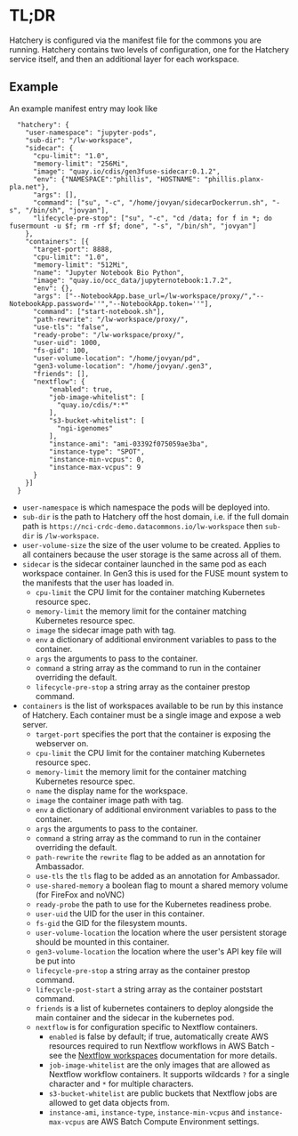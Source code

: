 
# TL;DR

Hatchery is configured via the manifest file for the commons you are running. Hatchery contains two levels of configuration, one for the Hatchery service itself, and then an additional layer for each workspace.

## Example

An example manifest entry may look like

```
  "hatchery": {
    "user-namespace": "jupyter-pods",
    "sub-dir": "/lw-workspace",
    "sidecar": {
      "cpu-limit": "1.0",
      "memory-limit": "256Mi",
      "image": "quay.io/cdis/gen3fuse-sidecar:0.1.2",
      "env": {"NAMESPACE":"phillis", "HOSTNAME": "phillis.planx-pla.net"},
      "args": [],
      "command": ["su", "-c", "/home/jovyan/sidecarDockerrun.sh", "-s", "/bin/sh", "jovyan"],
      "lifecycle-pre-stop": ["su", "-c", "cd /data; for f in *; do fusermount -u $f; rm -rf $f; done", "-s", "/bin/sh", "jovyan"]
    },
    "containers": [{
      "target-port": 8888,
      "cpu-limit": "1.0",
      "memory-limit": "512Mi",
      "name": "Jupyter Notebook Bio Python",
      "image": "quay.io/occ_data/jupyternotebook:1.7.2",
      "env": {},
      "args": ["--NotebookApp.base_url=/lw-workspace/proxy/","--NotebookApp.password=''","--NotebookApp.token=''"],
      "command": ["start-notebook.sh"],
      "path-rewrite": "/lw-workspace/proxy/",
      "use-tls": "false",
      "ready-probe": "/lw-workspace/proxy/",
      "user-uid": 1000,
      "fs-gid": 100,
      "user-volume-location": "/home/jovyan/pd",
      "gen3-volume-location": "/home/jovyan/.gen3",
      "friends": [],
      "nextflow": {
          "enabled": true,
          "job-image-whitelist": [
            "quay.io/cdis/*:*"
          ],
          "s3-bucket-whitelist": [
            "ngi-igenomes"
          ],
          "instance-ami": "ami-03392f075059ae3ba",
          "instance-type": "SPOT",
          "instance-min-vcpus": 0,
          "instance-max-vcpus": 9
      }
    }]
  }
```

* `user-namespace` is which namespace the pods will be deployed into.
* `sub-dir` is the path to Hatchery off the host domain, i.e. if the full domain path is `https://nci-crdc-demo.datacommons.io/lw-workspace` then `sub-dir` is `/lw-workspace`.
* `user-volume-size` the size of the user volume to be created. Applies to all containers because the user storage is the same across all of them.
* `sidecar` is the sidecar container launched in the same pod as each workspace container. In Gen3 this is used for the FUSE mount system to the manifests that the user has loaded in.
    * `cpu-limit` the CPU limit for the container matching Kubernetes resource spec.
    * `memory-limit` the memory limit for the container matching Kubernetes resource spec.
    * `image` the sidecar image path with tag.
    * `env` a dictionary of additional environment variables to pass to the container.
    * `args` the arguments to pass to the container.
    * `command` a string array as the command to run in the container overriding the default.
    * `lifecycle-pre-stop` a string array as the container prestop command.
* `containers` is the list of workspaces available to be run by this instance of Hatchery. Each container must be a single image and expose a web server.
    * `target-port` specifies the port that the container is exposing the webserver on.
    * `cpu-limit` the CPU limit for the container matching Kubernetes resource spec.
    * `memory-limit` the memory limit for the container matching Kubernetes resource spec.
    * `name` the display name for the workspace.
    * `image` the container image path with tag.
    * `env` a dictionary of additional environment variables to pass to the container.
    * `args` the arguments to pass to the container.
    * `command` a string array as the command to run in the container overriding the default.
    * `path-rewrite` the `rewrite` flag to be added as an annotation for Ambassador.
    * `use-tls` the `tls` flag to be added as an annotation for Ambassador.
    * `use-shared-memory` a boolean flag to mount a shared memory volume (for FireFox and noVNC)
    * `ready-probe` the path to use for the Kubernetes readiness probe.
    * `user-uid` the UID for the user in this container.
    * `fs-gid` the GID for the filesystem mounts.
    * `user-volume-location` the location where the user persistent storage should be mounted in this container.
    * `gen3-volume-location` the location where the user's API key file will be put into
    * `lifecycle-pre-stop` a string array as the container prestop command.
    * `lifecycle-post-start` a string array as the container poststart command.
    * `friends` is a list of kubernetes containers to deploy alongside the main container and the sidecar in the kubernetes pod.
    * `nextflow` is for configuration specific to Nextflow containers.
      * `enabled` is false by default; if true, automatically create AWS resources required to run Nextflow workflows in AWS Batch - see the [Nextflow workspaces](/doc/explanation/nextflow.md) documentation for more details.
      * `job-image-whitelist` are the only images that are allowed as Nextflow workflow containers. It supports wildcards `?` for a single character and `*` for multiple characters.
      * `s3-bucket-whitelist` are public buckets that Nextflow jobs are allowed to get data objects from.
      * `instance-ami`, `instance-type`, `instance-min-vcpus` and `instance-max-vcpus` are AWS Batch Compute Environment settings.
